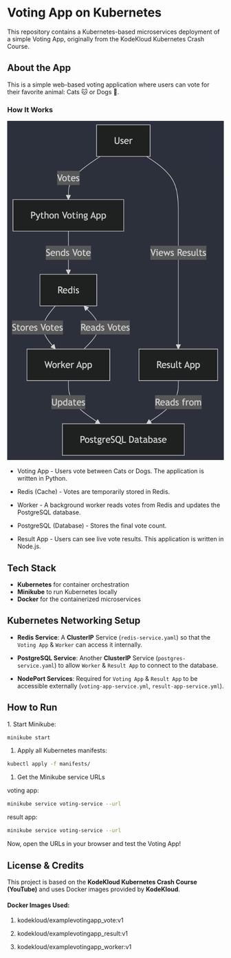 # Voting App on Kubernetes

This repository contains a Kubernetes-based microservices deployment of a simple Voting App, originally from the KodeKloud Kubernetes Crash Course.

## About the App

This is a simple web-based voting application where users can vote for their favorite animal: Cats 🐱 or Dogs 🐶.

### How It Works

![title](images/architecture.png)

- Voting App - Users vote between Cats or Dogs. The application is written in Python.

- Redis (Cache) - Votes are temporarily stored in Redis.

- Worker - A background worker reads votes from Redis and updates the PostgreSQL database.

- PostgreSQL (Database) - Stores the final vote count.

- Result App - Users can see live vote results. This application is written in Node.js.

## Tech Stack

- **Kubernetes** for container orchestration
- **Minikube** to run Kubernetes locally
- **Docker** for the containerized microservices

## Kubernetes Networking Setup

- **Redis Service**: A **ClusterIP** Service (`redis-service.yaml`) so that the `Voting App` & `Worker` can access it internally.

- **PostgreSQL Service**: Another **ClusterIP** Service (`postgres-service.yaml`) to allow `Worker` & `Result App` to connect to the database.

- **NodePort Services**: Required for `Voting App` & `Result App` to be accessible externally (`voting-app-service.yml`, `result-app-service.yml`).

## How to Run

1️. Start Minikube:

```bash
minikube start
```

1. Apply all Kubernetes manifests:

```bash
kubectl apply -f manifests/
```

1. Get the Minikube service URLs

voting app:

```bash
minikube service voting-service --url
```

result app:

```bash
minikube service voting-service --url
```

Now, open the URLs in your browser and test the Voting App!

## License & Credits

This project is based on the **KodeKloud Kubernetes Crash Course (YouTube)** and uses Docker images provided by **KodeKloud**.

#### Docker Images Used:

1. kodekloud/examplevotingapp_vote:v1

1. kodekloud/examplevotingapp_result:v1

1. kodekloud/examplevotingapp_worker:v1
